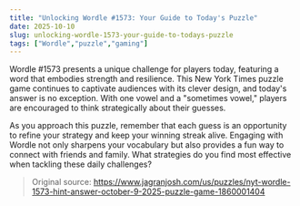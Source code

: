 ```yaml
---
title: "Unlocking Wordle #1573: Your Guide to Today's Puzzle"
date: 2025-10-10
slug: unlocking-wordle-1573-your-guide-to-todays-puzzle
tags: ["Wordle","puzzle","gaming"]
---
```


Wordle #1573 presents a unique challenge for players today, featuring a word that embodies strength and resilience. This New York Times puzzle game continues to captivate audiences with its clever design, and today's answer is no exception. With one vowel and a "sometimes vowel," players are encouraged to think strategically about their guesses.

As you approach this puzzle, remember that each guess is an opportunity to refine your strategy and keep your winning streak alive. Engaging with Wordle not only sharpens your vocabulary but also provides a fun way to connect with friends and family. What strategies do you find most effective when tackling these daily challenges?
> Original source: https://www.jagranjosh.com/us/puzzles/nyt-wordle-1573-hint-answer-october-9-2025-puzzle-game-1860001404